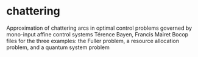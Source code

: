 # chattering
Approximation of chattering arcs in optimal control problems governed by mono-input affine control systems
Térence Bayen, Francis Mairet
Bocop files for the three examples: the Fuller problem, a resource allocation problem, and a quantum system problem
